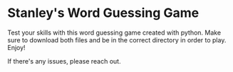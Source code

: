 <h1>Stanley's Word Guessing Game</h1> 

Test your skills with this word guessing game created with python. Make sure to download both files and be in the correct directory in order to play. Enjoy!

If there's any issues, please reach out.
